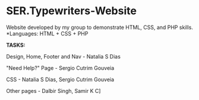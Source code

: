 # SER.Typewriters-Website

Website developed by my group to demonstrate HTML, CSS, and PHP skills. *Languages: HTML + CSS + PHP


**TASKS:**

Design, Home, Footer and Nav - Natalia S Dias

"Need Help?" Page - Sergio Cutrim Gouveia

CSS - Natalia S Dias, Sergio Cutrim Gouveia

Other pages - Dalbir Singh, Samir K C]

